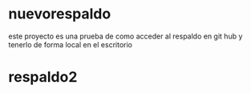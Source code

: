 # nuevorespaldo
este proyecto es una prueba de como acceder al respaldo en git hub y tenerlo de forma local en el escritorio

# respaldo2
